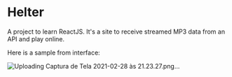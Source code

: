 # Helter
A project to learn ReactJS. It's a site to receive streamed MP3 data from an API and play online.

Here is a sample from interface:

![Uploading Captura de Tela 2021-02-28 às 21.23.27.png…]()
